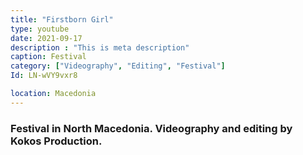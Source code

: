 ```yaml
---
title: "Firstborn Girl"
type: youtube
date: 2021-09-17
description : "This is meta description"
caption: Festival
category: ["Videography", "Editing", "Festival"]
Id: LN-wVY9vxr8

location: Macedonia
---
```


### Festival in North Macedonia. Videography and editing by Kokos Production.
